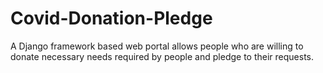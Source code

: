 # Covid-Donation-Pledge
A Django framework based web portal allows people who are willing to donate necessary needs required by people and pledge to their requests.
